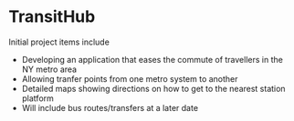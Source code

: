 TransitHub
==========

Initial project items include

 - Developing an application that eases the commute of travellers in the NY metro area
 - Allowing tranfer points from one metro system to another
 - Detailed maps showing directions on how to get to the nearest station platform
 - Will include bus routes/transfers at a later date
